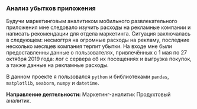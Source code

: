 ### Анализ убытков приложения

Будучи маркетинговым аналитиком мобильного развлекательного приложения мне следовало изучить расходы на рекламные компании и написать рекомендации для отдела маркетинга. Ситуация заключалась в следующем: несмогтря на огромные расходы на рекламу, последние несколько месяцев компания терпит убытки. На входе мне были предоставленны данные о пользователях, привлечённых с 1 мая по 27 октября 2019 года: лог с сервера об их посещениях и выгрузка покупок, а также данные на рекламные расходы.

В данном проекте я пользовался `python` и библиотеками `pandas`, `matplotlib`, `seaborn`, `numpy` и `datetime`. 

**Направление деятельности:** Маркетинг-аналитик Продуктовый аналитик.
